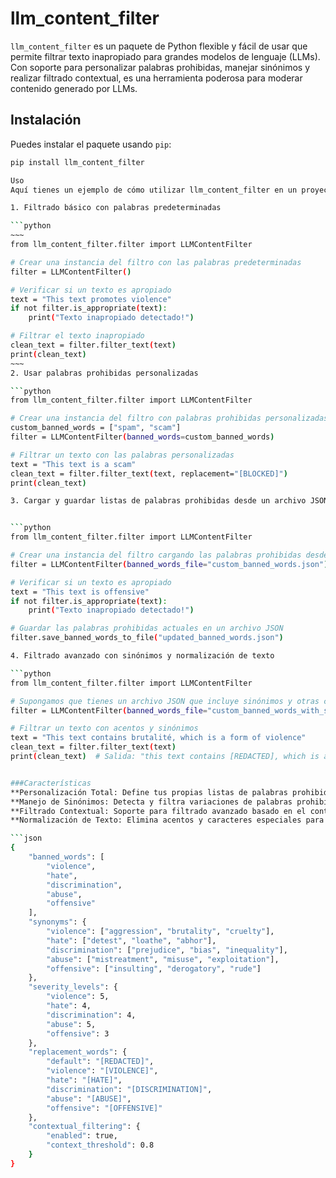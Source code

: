 # llm_content_filter

`llm_content_filter` es un paquete de Python flexible y fácil de usar que permite filtrar texto inapropiado para grandes modelos de lenguaje (LLMs). Con soporte para personalizar palabras prohibidas, manejar sinónimos y realizar filtrado contextual, es una herramienta poderosa para moderar contenido generado por LLMs.

## Instalación

Puedes instalar el paquete usando `pip`:

```bash
pip install llm_content_filter

Uso
Aquí tienes un ejemplo de cómo utilizar llm_content_filter en un proyecto:

1. Filtrado básico con palabras predeterminadas

```python
~~~
from llm_content_filter.filter import LLMContentFilter

# Crear una instancia del filtro con las palabras predeterminadas
filter = LLMContentFilter()

# Verificar si un texto es apropiado
text = "This text promotes violence"
if not filter.is_appropriate(text):
    print("Texto inapropiado detectado!")

# Filtrar el texto inapropiado
clean_text = filter.filter_text(text)
print(clean_text)
~~~
2. Usar palabras prohibidas personalizadas

```python
from llm_content_filter.filter import LLMContentFilter

# Crear una instancia del filtro con palabras prohibidas personalizadas
custom_banned_words = ["spam", "scam"]
filter = LLMContentFilter(banned_words=custom_banned_words)

# Filtrar un texto con las palabras personalizadas
text = "This text is a scam"
clean_text = filter.filter_text(text, replacement="[BLOCKED]")
print(clean_text)

3. Cargar y guardar listas de palabras prohibidas desde un archivo JSON


```python
from llm_content_filter.filter import LLMContentFilter

# Crear una instancia del filtro cargando las palabras prohibidas desde un archivo JSON
filter = LLMContentFilter(banned_words_file="custom_banned_words.json")

# Verificar si un texto es apropiado
text = "This text is offensive"
if not filter.is_appropriate(text):
    print("Texto inapropiado detectado!")

# Guardar las palabras prohibidas actuales en un archivo JSON
filter.save_banned_words_to_file("updated_banned_words.json")

4. Filtrado avanzado con sinónimos y normalización de texto

```python
from llm_content_filter.filter import LLMContentFilter

# Supongamos que tienes un archivo JSON que incluye sinónimos y otras configuraciones avanzadas
filter = LLMContentFilter(banned_words_file="custom_banned_words_with_synonyms.json")

# Filtrar un texto con acentos y sinónimos
text = "This text contains brutalité, which is a form of violence"
clean_text = filter.filter_text(text)
print(clean_text)  # Salida: "this text contains [REDACTED], which is a form of [REDACTED]"


###Características
**Personalización Total: Define tus propias listas de palabras prohibidas o carga listas desde archivos JSON.
**Manejo de Sinónimos: Detecta y filtra variaciones de palabras prohibidas usando sinónimos.
**Filtrado Contextual: Soporte para filtrado avanzado basado en el contexto (próximamente).
**Normalización de Texto: Elimina acentos y caracteres especiales para un filtrado más robusto.

```json
{
    "banned_words": [
        "violence",
        "hate",
        "discrimination",
        "abuse",
        "offensive"
    ],
    "synonyms": {
        "violence": ["aggression", "brutality", "cruelty"],
        "hate": ["detest", "loathe", "abhor"],
        "discrimination": ["prejudice", "bias", "inequality"],
        "abuse": ["mistreatment", "misuse", "exploitation"],
        "offensive": ["insulting", "derogatory", "rude"]
    },
    "severity_levels": {
        "violence": 5,
        "hate": 4,
        "discrimination": 4,
        "abuse": 5,
        "offensive": 3
    },
    "replacement_words": {
        "default": "[REDACTED]",
        "violence": "[VIOLENCE]",
        "hate": "[HATE]",
        "discrimination": "[DISCRIMINATION]",
        "abuse": "[ABUSE]",
        "offensive": "[OFFENSIVE]"
    },
    "contextual_filtering": {
        "enabled": true,
        "context_threshold": 0.8
    }
}

